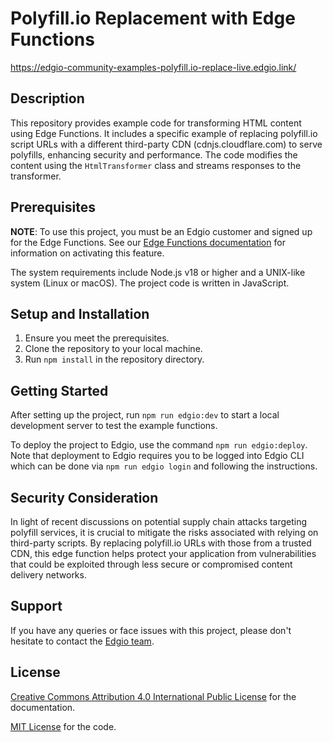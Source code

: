 # Polyfill.io Replacement with Edge Functions

https://edgio-community-examples-polyfill.io-replace-live.edgio.link/

## Description

This repository provides example code for transforming HTML content using Edge Functions. It includes a specific example of replacing polyfill.io script URLs with a different third-party CDN (cdnjs.cloudflare.com) to serve polyfills, enhancing security and performance. The code modifies the content using the `HtmlTransformer` class and streams responses to the transformer.

## Prerequisites

**NOTE**: To use this project, you must be an Edgio customer and signed up for the Edge Functions. See our [Edge Functions documentation](https://docs.edg.io/guides/v7/edge-functions) for information on activating this feature.

The system requirements include Node.js v18 or higher and a UNIX-like system (Linux or macOS). The project code is written in JavaScript.

## Setup and Installation

1. Ensure you meet the prerequisites.
2. Clone the repository to your local machine.
3. Run `npm install` in the repository directory.

## Getting Started

After setting up the project, run `npm run edgio:dev` to start a local development server to test the example functions.

To deploy the project to Edgio, use the command `npm run edgio:deploy`. Note that deployment to Edgio requires you to be
logged into Edgio CLI which can be done via `npm run edgio login` and following the instructions.

## Security Consideration

In light of recent discussions on potential supply chain attacks targeting polyfill services, it is crucial to mitigate the risks associated with relying on third-party scripts. By replacing polyfill.io URLs with those from a trusted CDN, this edge function helps protect your application from vulnerabilities that could be exploited through less secure or compromised content delivery networks.

## Support

If you have any queries or face issues with this project, please don't hesitate to contact
the [Edgio team](https://edg.io/contact-support/).

## License

[Creative Commons Attribution 4.0 International Public License](LICENSE-CONTENT) for the documentation.

[MIT License](LICENSE-CODE) for the code.
